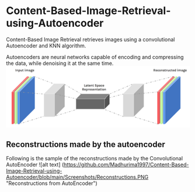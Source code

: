 # Content-Based-Image-Retrieval-using-Autoencoder
Content-Based Image Retrieval retrieves images using a convolutional Autoencoder and KNN algorithm.

Autoencoders are neural networks capable of encoding and compressing the data, while denoising it at the same time.
![alt text](https://github.com/Madhurima1997/Content-Based-Image-Retrieval-using-Autoencoder/blob/main/Screenshots/Autoencoder.PNG "An Autoencoder- Image from Google")
## Reconstructions made by the autoencoder
Following is the sample of the reconstructions made by the Convolutional AutoEncoder
![alt text] (https://github.com/Madhurima1997/Content-Based-Image-Retrieval-using-Autoencoder/blob/main/Screenshots/Reconstructions.PNG "Reconstructions from AutoEncoder")
